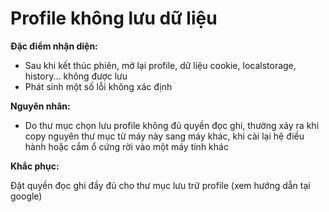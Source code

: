 # Profile không lưu dữ liệu

**Đặc điểm nhận diện:**

* Sau khi kết thúc phiên, mở lại profile, dữ liệu cookie, localstorage, history... không được lưu
* Phát sinh một số lỗi không xác định

**Nguyên nhân:**

* Do thư mục chọn lưu profile không đủ quyền đọc ghi, thường xảy ra khi copy nguyên thư mục từ máy này sang máy khác, khi cài lại hệ điều hành hoặc cắm ổ cứng rời vào một máy tính khác

**Khắc phục:**

Đặt quyền đọc ghi đầy đủ cho thư mục lưu trữ profile (xem hướng dẫn tại google)

